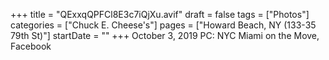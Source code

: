 +++
title = "QExxqQPFCl8E3c7iQjXu.avif"
draft = false
tags = ["Photos"]
categories = ["Chuck E. Cheese's"]
pages = ["Howard Beach, NY (133-35 79th St)"]
startDate = ""
+++
October 3, 2019 PC: NYC Miami on the Move, Facebook
